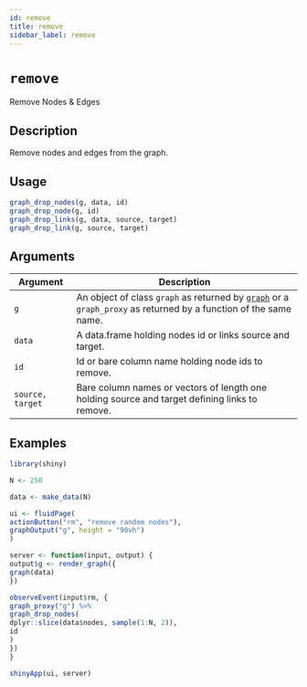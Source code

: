 ```yaml
---
id: remove
title: remove
sidebar_label: remove
---
```


# `remove`

Remove Nodes & Edges


## Description

Remove nodes and edges from the graph.


## Usage

```r
graph_drop_nodes(g, data, id)
graph_drop_node(g, id)
graph_drop_links(g, data, source, target)
graph_drop_link(g, source, target)
```


## Arguments

Argument      |Description
------------- |----------------
`g`     |     An object of class `graph` as returned by [`graph`](#graph) or a `graph_proxy`  as returned by a function of the same name.
`data`     |     A data.frame holding nodes id or links source and target.
`id`     |     Id or bare column name holding node ids to remove.
`source, target`     |     Bare column names or vectors of length one holding source and target defining links to remove.


## Examples

```r
library(shiny)

N <- 250

data <- make_data(N)

ui <- fluidPage(
actionButton("rm", "remove random nodes"),
graphOutput("g", height = "90vh")
)

server <- function(input, output) {
output$g <- render_graph({
graph(data)
})

observeEvent(input$rm, {
graph_proxy("g") %>%
graph_drop_nodes(
dplyr::slice(data$nodes, sample(1:N, 2)),
id
)
})
}

shinyApp(ui, server)
```


